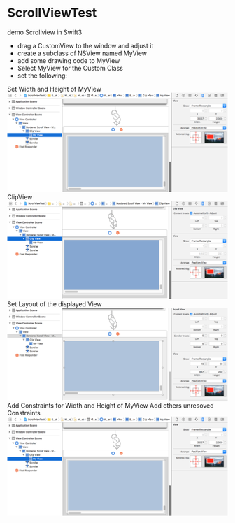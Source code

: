 # ScrollViewTest
demo Scrollview in Swift3

- drag a CustomView to the window and adjust it
- create a subclass of NSView named MyView
- add some drawing code to MyView
- Select MyView for the Custom Class
- set the following:

Set Width and Height of MyView
![Bild1 Image](https://github.com/frcocoatst/ScrollViewTest/blob/master/Bild1.png)
ClipView
![Bild2 Image](https://github.com/frcocoatst/ScrollViewTest/blob/master/Bild2.png)
Set Layout of the displayed View
![Bild3 Image](https://github.com/frcocoatst/ScrollViewTest/blob/master/Bild3.png)
Add Constraints for Width and Height of MyView
Add others unresoved Constraints
![Bild1 Image](https://github.com/frcocoatst/ScrollViewTest/blob/master/Bild1.png)


